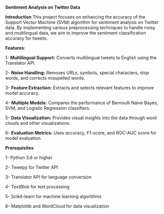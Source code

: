 **Sentiment Analysis on Twitter Data**

**Introduction**
This project focuses on enhancing the accuracy of the Support Vector Machine (SVM) algorithm for sentiment analysis on Twitter data. By implementing various preprocessing techniques to handle noisy and multilingual data, we aim to improve the sentiment classification accuracy for tweets.

**Features**:

1- **Multilingual Support:** Converts multilingual tweets to English using the Translator API.

2- **Noise Handling:** Removes URLs, symbols, special characters, stop words, and corrects misspelled words.

3- **Feature Extraction:** Extracts and selects relevant features to improve model accuracy.

4- **Multiple Models:** Compares the performance of Bernoulli Naive Bayes, SVM, and Logistic Regression classifiers.

5- **Data Visualization:** Provides visual insights into the data through word clouds and other visualizations.

6- **Evaluation Metrics:** Uses accuracy, F1-score, and ROC-AUC score for model evaluation.


**Prerequisites**

1- Python 3.6 or higher

2- Tweepy for Twitter API

3- Translator API for language conversion

4- TextBlob for text processing

5- Scikit-learn for machine learning algorithms

6- Matplotlib and WordCloud for data visualization
